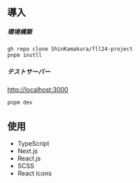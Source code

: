 ## 導入

##### 環境構築

```
gh repo clone ShinKamakura/fll24-project
pnpm instll
```

##### テストサーバー

[http://localhost:3000](http://localhost:3000)

```bash
pnpm dev
```

## 使用

- TypeScript
- Next.js
- React.js
- SCSS
- React Icons
